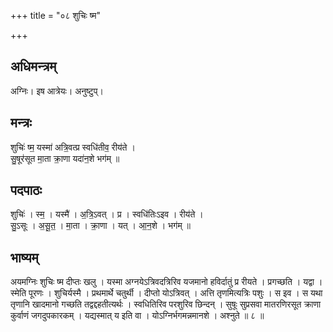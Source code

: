 +++
title = "०८ शुचिः ष्म"

+++
## अधिमन्त्रम्
अग्निः। इष आत्रेयः। अनुष्टुप्।

## मन्त्रः
शुचिः॑ ष्म॒ यस्मा॑ अत्रि॒वत्प्र स्वधि॑तीव॒ रीय॑ते ।  
सु॒षूर॑सूत मा॒ता क्रा॒णा यदा॑न॒शे भग॑म् ॥

## पदपाठः
शुचिः॑ । स्म॒ । यस्मै॑ । अ॒त्रि॒ऽवत् । प्र । स्वधि॑तिःऽइव । रीय॑ते ।  
सु॒ऽसूः । अ॒सू॒त॒ । मा॒ता । क्रा॒णा । यत् । आ॒न॒शे । भग॑म् ॥

## भाष्यम्
अयमग्निः शुचिः ष्म दीप्तः खलु । यस्मा अग्नयेऽत्रिवदत्रिरिव यजमानो हविर्दातुं प्र रीयते । प्रगच्छति । यद्वा । स्मेति पूरणः । शुचिर्यस्मै । प्रथमार्थे चतुर्थी । दीप्तो योऽत्रिवत् । अत्ति तृणमित्यत्रिः पशुः । स इव । स यथा तृणानि खादमानो गच्छति तद्वद्दहतीत्यर्थः । स्वधितिरिव परशुरिव छिन्दन् । सुषूः सुप्रसवा मातरणिरसूत क्राणा कुर्वाणं जगदुपकारकम् । यद्यस्मात् य इति वा । योऽग्निर्भगमन्नमानशे । अश्नुते ॥ ८ ॥